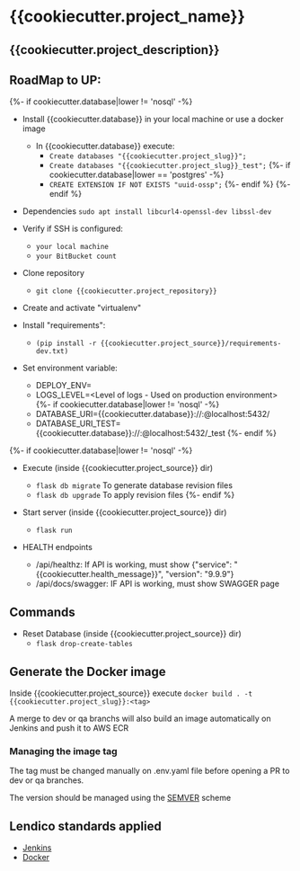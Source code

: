 # {{cookiecutter.project_name}}

## {{cookiecutter.project_description}}

## RoadMap to UP:

{%- if cookiecutter.database|lower != 'nosql' -%}
 + Install {{cookiecutter.database}} in your local machine or use a docker image
    + In {{cookiecutter.database}} execute:
        + `Create databases "{{cookiecutter.project_slug}}";`
        + `Create databases "{{cookiecutter.project_slug}}_test";`
        {%- if cookiecutter.database|lower == 'postgres' -%}
        + `CREATE EXTENSION IF NOT EXISTS "uuid-ossp";`
        {%- endif %}
{%- endif %}

 + Dependencies
   `sudo apt install libcurl4-openssl-dev libssl-dev`

 + Verify if SSH is configured:
    + `your local machine`
    + `your BitBucket count`

 + Clone repository
    + `git clone {{cookiecutter.project_repository}}`

 + Create and activate "virtualenv"

 + Install "requirements":
    + `(pip install -r {{cookiecutter.project_source}}/requirements-dev.txt)`

 + Set environment variable:
    + DEPLOY_ENV=<environment where App will run>
    + LOGS_LEVEL=<Level of logs - Used on production environment>
    {%- if cookiecutter.database|lower != 'nosql' -%}
    + DATABASE_URI={{cookiecutter.database}}://<user>:<password>@localhost:5432/<database>
    + DATABASE_URI_TEST={{cookiecutter.database}}://<user>:<password>@localhost:5432/<database>_test
    {%- endif %}

 {%- if cookiecutter.database|lower != 'nosql' -%}
 + Execute (inside {{cookiecutter.project_source}} dir)
    + `flask db migrate` To generate database revision files
    + `flask db upgrade` To apply revision files
 {%- endif %}

 + Start server (inside {{cookiecutter.project_source}} dir)
    + `flask run`

 + HEALTH endpoints
    + /api/healthz: If API is working, must show {"service": "{{cookiecutter.health_message}}", "version": "9.9.9"}
    + /api/docs/swagger: IF API is working, must show SWAGGER page

## Commands
 + Reset Database (inside {{cookiecutter.project_source}} dir)
	+ `flask drop-create-tables`

## Generate the Docker image

Inside {{cookiecutter.project_source}} execute `docker build . -t {{cookiecutter.project_slug}}:<tag>`

A merge to dev or qa branchs will also build an image automatically on Jenkins and push it to AWS ECR

### Managing the image tag

The tag must be changed manually on .env.yaml file before opening a PR to dev or qa branches.

The version should be managed using the [SEMVER](https://semver.org/) scheme

## Lendico standards applied

* [Jenkins](https://lendicobr.atlassian.net/wiki/spaces/TI/pages/119439575/Padr+es+de+jobs+no+Jenkins)
* [Docker](https://lendicobr.atlassian.net/wiki/spaces/TI/pages/35848362/Padr+es+para+containers+Docker)
